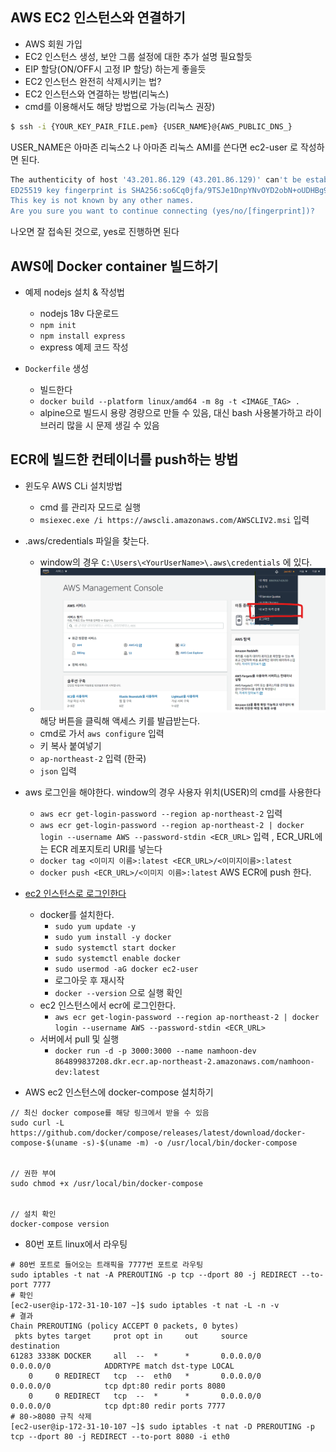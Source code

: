 
## AWS EC2 인스턴스와 연결하기
- AWS 회원 가입
- EC2 인스턴스 생성, 보안 그룹 설정에 대한 추가 설명 필요할듯
- EIP 할당(ON/OFF시 고정 IP 할당) 하는게 좋을듯
- EC2 인스턴스 완전히 삭제시키는 법?
- EC2 인스턴스와 연결하는 방법(리눅스)
- cmd를 이용해서도 해당 방법으로 가능(리눅스 권장)

```bash
$ ssh -i {YOUR_KEY_PAIR_FILE.pem} {USER_NAME}@{AWS_PUBLIC_DNS_}
```
USER_NAME은 아마존 리눅스2 나 아마존 리눅스 AMI를 쓴다면 ec2-user 로 작성하면 된다.

```bash
The authenticity of host '43.201.86.129 (43.201.86.129)' can't be established.
ED25519 key fingerprint is SHA256:so6Cq0jfa/9TSJe1DnpYNvOYD2obN+oUDHBg9UW5ZyA.
This key is not known by any other names.
Are you sure you want to continue connecting (yes/no/[fingerprint])?
```

나오면 잘 접속된 것으로, yes로 진행하면 된다

## AWS에 Docker container 빌드하기

- 예제 nodejs 설치 & 작성법
    - nodejs 18v 다운로드
    - `npm init`
    - `npm install express`
    - express 예제 코드 작성

- `Dockerfile` 생성
    - 빌드한다
    - `docker build --platform linux/amd64 -m 8g -t <IMAGE_TAG> .`
    - alpine으로 빌드시 용량 경량으로 만들 수 있음, 대신 bash 사용불가하고 라이브러리 많을 시 문제 생길 수 있음


## ECR에 빌드한 컨테이너를 push하는 방법

- 윈도우 AWS CLi 설치방법
    - cmd 를 관리자 모드로 실행
    - `msiexec.exe /i https://awscli.amazonaws.com/AWSCLIV2.msi` 입력

- .aws/credentials 파일을 찾는다.
    - window의 경우 `C:\Users\<YourUserName>\.aws\credentials` 에 있다.
    - ![credentials](images/credential.png) 해당 버튼을 클릭해 액세스 키를 발급받는다.
    - cmd로 가서 `aws configure` 입력
    - 키 복사 붙여넣기
    - `ap-northeast-2` 입력 (한국)
    - `json` 입력

- aws 로그인을 해야한다. window의 경우 사용자 위치(USER)의 cmd를 사용한다
    - `aws ecr get-login-password --region ap-northeast-2` 입력
    - `aws ecr get-login-password --region ap-northeast-2 | docker login --username AWS --password-stdin <ECR_URL>` 입력 , ECR_URL에는 ECR 레포지토리 URI를 넣는다
    - `docker tag <이미지 이름>:latest <ECR_URL>/<이미지이름>:latest`
    - `docker push <ECR_URL>/<이미지 이름>:latest` AWS ECR에 push 한다.

- [ec2 인스턴스로 로그인한다](#aws-ec2-인스턴스와-연결하기)
    - docker를 설치한다.
        - `sudo yum update -y`
        - `sudo yum install -y docker`
        - `sudo systemctl start docker`
        - `sudo systemctl enable docker`
        - `sudo usermod -aG docker ec2-user`
        - 로그아웃 후 재시작
        - `docker --version` 으로 실행 확인
    - ec2 인스턴스에서 ecr에 로그인한다.
        - `aws ecr get-login-password --region ap-northeast-2 | docker login --username AWS --password-stdin <ECR_URL>`
    - 서버에서 pull 및 실행
        - `docker run -d -p 3000:3000 --name namhoon-dev 864899837208.dkr.ecr.ap-northeast-2.amazonaws.com/namhoon-dev:latest` 

- AWS ec2 인스턴스에 docker-compose 설치하기
```shell
// 최신 docker compose를 해당 링크에서 받을 수 있음
sudo curl -L https://github.com/docker/compose/releases/latest/download/docker-compose-$(uname -s)-$(uname -m) -o /usr/local/bin/docker-compose


// 권한 부여
sudo chmod +x /usr/local/bin/docker-compose


// 설치 확인
docker-compose version
```

- 80번 포트 linux에서 라우팅
```shell
# 80번 포트로 들어오는 트래픽을 7777번 포트로 라우팅
sudo iptables -t nat -A PREROUTING -p tcp --dport 80 -j REDIRECT --to-port 7777
# 확인
[ec2-user@ip-172-31-10-107 ~]$ sudo iptables -t nat -L -n -v
# 결과
Chain PREROUTING (policy ACCEPT 0 packets, 0 bytes)
 pkts bytes target     prot opt in     out     source               destination         
61283 3338K DOCKER     all  --  *      *       0.0.0.0/0            0.0.0.0/0            ADDRTYPE match dst-type LOCAL
    0     0 REDIRECT   tcp  --  eth0   *       0.0.0.0/0            0.0.0.0/0            tcp dpt:80 redir ports 8080
    0     0 REDIRECT   tcp  --  *      *       0.0.0.0/0            0.0.0.0/0            tcp dpt:80 redir ports 7777
# 80->8080 규칙 삭제
[ec2-user@ip-172-31-10-107 ~]$ sudo iptables -t nat -D PREROUTING -p tcp --dport 80 -j REDIRECT --to-port 8080 -i eth0
```